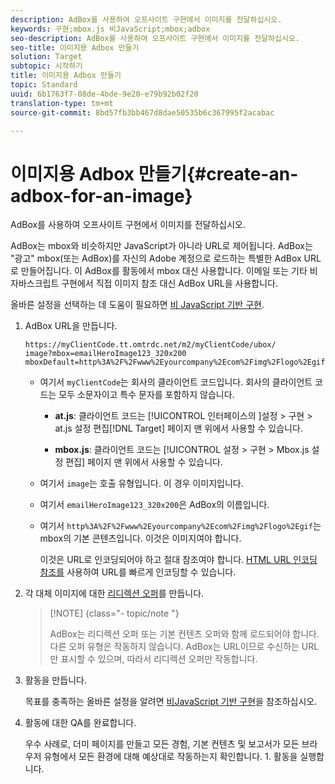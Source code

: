 ```yaml
---
description: AdBox를 사용하여 오프사이트 구현에서 이미지를 전달하십시오.
keywords: 구현;mbox.js 비JavaScript;mbox;adbox
seo-description: AdBox를 사용하여 오프사이트 구현에서 이미지를 전달하십시오.
seo-title: 이미지용 Adbox 만들기
solution: Target
subtopic: 시작하기
title: 이미지용 Adbox 만들기
topic: Standard
uuid: 6b1763f7-08de-4bde-9e20-e79b92b02f20
translation-type: tm+mt
source-git-commit: 8bd57fb3bb467d8dae50535b6c367995f2acabac

---
```



# 이미지용 Adbox 만들기{#create-an-adbox-for-an-image}

AdBox를 사용하여 오프사이트 구현에서 이미지를 전달하십시오.

AdBox는 mbox와 비슷하지만 JavaScript가 아니라 URL로 제어됩니다. AdBox는 &quot;광고&quot; mbox(또는 AdBox)를 자신의 Adobe 계정으로 로드하는 특별한 AdBox URL로 만들어집니다. 이 AdBox를 활동에서 mbox 대신 사용합니다. 이메일 또는 기타 비 자바스크립트 구현에서 직접 이미지 참조 대신 AdBox URL을 사용합니다.

올바른 설정을 선택하는 데 도움이 필요하면  [비 JavaScript 기반 구현](../../c-implementing-target/c-non-javascript-based-implementation/non-javascript-based-implementation.md#concept_4799C58B081A43F6B3B8CC25A8D5D7C4).

1. AdBox URL을 만듭니다.

   ```
   https://myClientCode.tt.omtrdc.net/m2/myClientCode/ubox/
   image?mbox=emailHeroImage123_320x200
   mboxDefault=http%3A%2F%2Fwww%2Eyourcompany%2Ecom%2Fimg%2Flogo%2Egif
   ```

   * 여기서 `myClientCode`는 회사의 클라이언트 코드입니다. 회사의 클라이언트 코드는 모두 소문자이고 특수 문자를 포함하지 않습니다.

      * **at.js**: 클라이언트 코드는 [!UICONTROL 인터페이스의 ]설정 &gt; 구현 &gt; at.js 설정 편집[!DNL Target] 페이지 맨 위에서 사용할 수 있습니다.

      * **mbox.js**: 클라이언트 코드는 [!UICONTROL 설정 &gt; 구현 &gt; Mbox.js 설정 편집] 페이지 맨 위에서 사용할 수 있습니다.
   * 여기서 `image`는 호출 유형입니다. 이 경우 이미지입니다.

   * 여기서 `emailHeroImage123_320x200`은 AdBox의 이름입니다.

   * 여기서 `http%3A%2F%2Fwww%2Eyourcompany%2Ecom%2Fimg%2Flogo%2Egif`는 mbox의 기본 콘텐츠입니다. 이것은 이미지여야 합니다.

      이것은 URL로 인코딩되어야 하고 절대 참조여야 합니다. [HTML URL 인코딩 참조를](https://www.w3schools.com/tags/ref_urlencode.asp) 사용하여 URL를 빠르게 인코딩할 수 있습니다.


1. 각 대체 이미지에 대한 [리디렉션 오퍼](../../c-experiences/c-manage-content/offer-redirect.md#task_33C80CD722564303B687948261484F94)를 만듭니다.

   >[!NOTE] {class=&quot;- topic/note &quot;}
   >
   >AdBox는 리디렉션 오퍼 또는 기본 컨텐츠 오퍼와 함께 로드되어야 합니다. 다른 오퍼 유형은 작동하지 않습니다. AdBox는 URL이므로 수신하는 URL만 표시할 수 있으며, 따라서 리디렉션 오퍼만 작동합니다.

1. 활동을 만듭니다.

   목표를 충족하는 올바른 설정을 알려면 [비JavaScript 기반 구현](../../c-implementing-target/c-non-javascript-based-implementation/non-javascript-based-implementation.md#concept_4799C58B081A43F6B3B8CC25A8D5D7C4)을 참조하십시오.
1. 활동에 대한 QA를 완료합니다.

   우수 사례로, 더미 페이지를 만들고 모든 경험, 기본 컨텐츠 및 보고서가 모든 브라우저 유형에서 모든 환경에 대해 예상대로 작동하는지 확인합니다. 1. 활동을 실행합니다.
